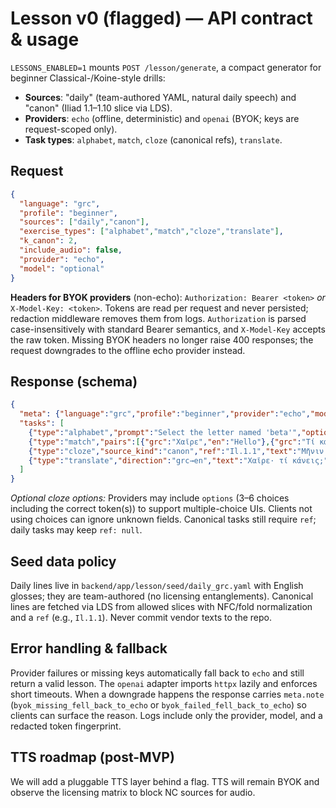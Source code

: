 # Lesson v0 (flagged) — API contract & usage

`LESSONS_ENABLED=1` mounts `POST /lesson/generate`, a compact generator for beginner Classical-/Koine-style drills:

* **Sources**: "daily" (team-authored YAML, natural daily speech) and "canon" (Iliad 1.1–1.10 slice via LDS).
* **Providers**: `echo` (offline, deterministic) and `openai` (BYOK; keys are request-scoped only).
* **Task types**: `alphabet`, `match`, `cloze` (canonical refs), `translate`.

## Request
```json
{
  "language": "grc",
  "profile": "beginner",
  "sources": ["daily","canon"],
  "exercise_types": ["alphabet","match","cloze","translate"],
  "k_canon": 2,
  "include_audio": false,
  "provider": "echo",
  "model": "optional"
}
```

**Headers for BYOK providers** (non-echo):
`Authorization: Bearer <token>` *or* `X-Model-Key: <token>`. Tokens are read per request and never persisted; redaction middleware removes them from logs.
`Authorization` is parsed case-insensitively with standard Bearer semantics, and `X-Model-Key` accepts the raw token. Missing BYOK headers no longer raise 400 responses; the request downgrades to the offline echo provider instead.

## Response (schema)
```json
{
  "meta": {"language":"grc","profile":"beginner","provider":"echo","model":"echo"},
  "tasks": [
    {"type":"alphabet","prompt":"Select the letter named 'beta'","options":["β","δ","λ","π"],"answer":"β"},
    {"type":"match","pairs":[{"grc":"Χαῖρε","en":"Hello"},{"grc":"Τί κάνεις;","en":"How are you?"}]},
    {"type":"cloze","source_kind":"canon","ref":"Il.1.1","text":"Μῆνιν ἄειδε … Πηληϊάδεω Ἀχιλῆος","blanks":[{"surface":"Μῆνιν","idx":0},{"surface":"ἄειδε","idx":1}],"options":["Μῆνιν","ἄειδε","Πηληϊάδεω","Ἀχιλῆος"]},
    {"type":"translate","direction":"grc→en","text":"Χαῖρε· τί κάνεις;","rubric":"Write a natural English translation."}
  ]
}
```

*Optional cloze options:* Providers may include `options` (3–6 choices including the correct token(s)) to support multiple-choice UIs. Clients not using choices can ignore unknown fields. Canonical tasks still require `ref`; daily tasks may keep `ref: null`.

## Seed data policy
Daily lines live in `backend/app/lesson/seed/daily_grc.yaml` with English glosses; they are team-authored (no licensing entanglements). Canonical lines are fetched via LDS from allowed slices with NFC/fold normalization and a `ref` (e.g., `Il.1.1`). Never commit vendor texts to the repo.

## Error handling & fallback
Provider failures or missing keys automatically fall back to `echo` and still return a valid lesson. The `openai` adapter imports `httpx` lazily and enforces short timeouts.
When a downgrade happens the response carries `meta.note` (`byok_missing_fell_back_to_echo` or `byok_failed_fell_back_to_echo`) so clients can surface the reason. Logs include only the provider, model, and a redacted token fingerprint.

## TTS roadmap (post-MVP)
We will add a pluggable TTS layer behind a flag. TTS will remain BYOK and observe the licensing matrix to block NC sources for audio.
